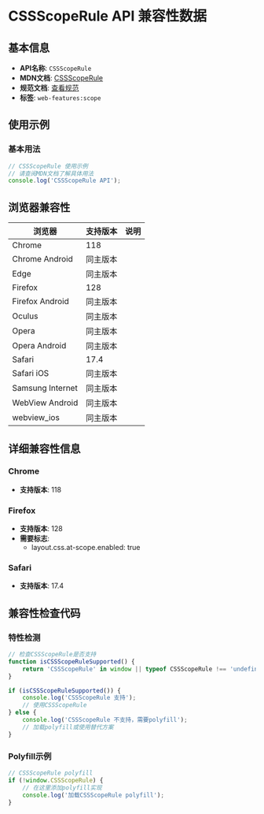 # CSSScopeRule API 兼容性数据

## 基本信息

- **API名称**: `CSSScopeRule`
- **MDN文档**: [CSSScopeRule](https://developer.mozilla.org/docs/Web/API/CSSScopeRule)
- **规范文档**: [查看规范](https://drafts.csswg.org/css-cascade-6/#cssscoperule)
- **标签**: `web-features:scope`

## 使用示例

### 基本用法

```javascript
// CSSScopeRule 使用示例
// 请查阅MDN文档了解具体用法
console.log('CSSScopeRule API');
```

## 浏览器兼容性

| 浏览器 | 支持版本 | 说明 |
|--------|----------|------|
| Chrome | 118 |  |
| Chrome Android | 同主版本 |  |
| Edge | 同主版本 |  |
| Firefox | 128 |  |
| Firefox Android | 同主版本 |  |
| Oculus | 同主版本 |  |
| Opera | 同主版本 |  |
| Opera Android | 同主版本 |  |
| Safari | 17.4 |  |
| Safari iOS | 同主版本 |  |
| Samsung Internet | 同主版本 |  |
| WebView Android | 同主版本 |  |
| webview_ios | 同主版本 |  |

## 详细兼容性信息

### Chrome

- **支持版本**: 118

### Firefox

- **支持版本**: 128
- **需要标志**: 
  - layout.css.at-scope.enabled: true

### Safari

- **支持版本**: 17.4

## 兼容性检查代码

### 特性检测

```javascript
// 检查CSSScopeRule是否支持
function isCSSScopeRuleSupported() {
    return 'CSSScopeRule' in window || typeof CSSScopeRule !== 'undefined';
}

if (isCSSScopeRuleSupported()) {
    console.log('CSSScopeRule 支持');
    // 使用CSSScopeRule
} else {
    console.log('CSSScopeRule 不支持，需要polyfill');
    // 加载polyfill或使用替代方案
}
```

### Polyfill示例

```javascript
// CSSScopeRule polyfill
if (!window.CSSScopeRule) {
    // 在这里添加polyfill实现
    console.log('加载CSSScopeRule polyfill');
}
```

